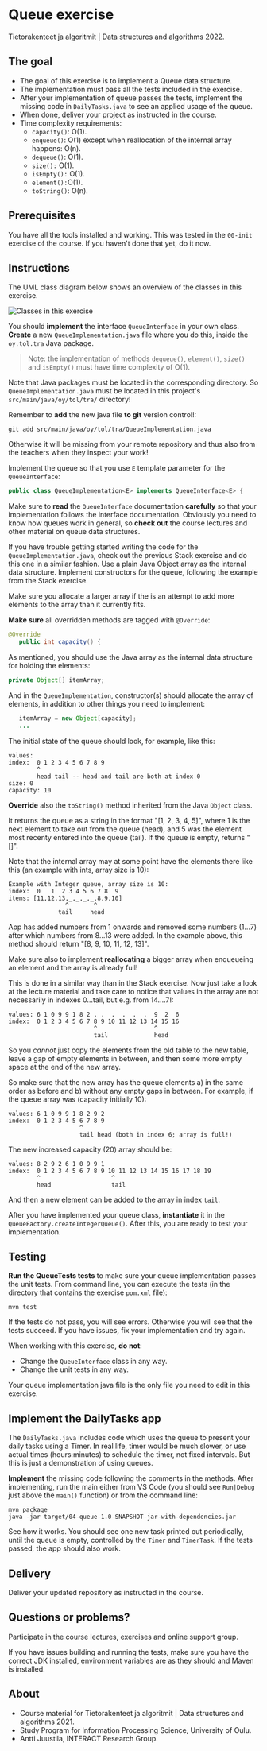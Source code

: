 # Queue exercise

Tietorakenteet ja algoritmit | Data structures and algorithms 2022.

## The goal

* The goal of this exercise is to implement a Queue data structure.
* The implementation must pass all the tests included in the exercise.
* After your implementation of queue passes the tests, implement the missing code in `DailyTasks.java` to see an applied usage of the queue.
* When done, deliver your project as instructed in the course.
* Time complexity requirements:
  * `capacity()`: O(1).
  * `enqueue()`: O(1) except when reallocation of the internal array happens: O(n).
  * `dequeue()`: O(1).
  * `size():` O(1).
  * `isEmpty():` O(1).
  * `element():`O(1).
  * `toString()`: O(n).

## Prerequisites

You have all the tools installed and working. This was tested in the `00-init` exercise of the course. If you haven't done that yet, do it now.

## Instructions

The UML class diagram below shows an overview of the classes in this exercise.

![Classes in this exercise](classes.png)

You should **implement** the interface `QueueInterface` in your own class. **Create** a new `QueueImplementation.java` file where you do this, inside the `oy.tol.tra` Java package. 

> Note: the implementation of methods `dequeue()`, `element()`, `size()` and `isEmpty()` must have time complexity of O(1).

Note that Java packages must be located in the corresponding directory. So `QueueImplementation.java` must be located in this project's `src/main/java/oy/tol/tra/` directory!

Remember to **add** the new java file **to git** version control!:

```console
git add src/main/java/oy/tol/tra/QueueImplementation.java 
```
Otherwise it will be missing from your remote repository and thus also from the teachers when they inspect your work!

Implement the queue so that you use `E` template parameter for the `QueueInterface`:

```Java
public class QueueImplementation<E> implements QueueInterface<E> {
```

Make sure to **read** the `QueueInterface` documentation **carefully** so that your implementation follows the interface documentation. Obviously you need to know how queues work in general, so **check out** the course lectures and other material on queue data structures.

If you have trouble getting started writing the code for the `QueueImplementation.java`, check out the previous Stack exercise and do this one in a similar fashion. Use a plain Java Object array as the internal data structure. Implement constructors for the queue, following the example from the Stack exercise.

Make sure you allocate a larger array if the is an attempt to add more elements to the array than it currently fits. 

**Make sure** all overridden methods are tagged with `@Override`:

```Java
@Override
   public int capacity() {
```
As mentioned, you should use the Java array as the internal data structure for holding the elements:

```Java
private Object[] itemArray;
```

And in the `QueueImplementation`, constructor(s) should allocate the array of elements, in addition to other things you need to implement:

```Java
   itemArray = new Object[capacity];
   ...
```
The initial state of the queue should look, for example, like this:

```console
values: 
index:  0 1 2 3 4 5 6 7 8 9
        ^
        head tail -- head and tail are both at index 0
size: 0
capacity: 10
```

**Override** also the `toString()` method inherited from the Java `Object` class.

It returns the queue as a string in the format "[1, 2, 3, 4, 5]", where 1 is the next element to take out from the queue (head), and 5 was the element most recenty entered into the queue (tail). If the queue is empty, returns "[]". 

Note that the internal array may at some point have the elements there like this (an example with ints, array size is 10):

```text
Example with Integer queue, array size is 10:
index:  0   1  2 3 4 5 6 7 8  9
items: [11,12,13,_,_,_,_,8,9,10]
                ^       ^
              tail     head
```
App has added numbers from 1 onwards and removed some numbers (1...7) after which numbers from 8...13 were added. In the example above, this method should return "[8, 9, 10, 11, 12, 13]".

Make sure also to implement **reallocating** a bigger array when enqueueing an element and the array is already full!

This is done in a similar way than in the Stack exercise. Now just take a look at the lecture material and take care to notice that values in the array are not necessarily in indexes 0...tail, but e.g. from 14....7!:

```console
values: 6 1 0 9 9 1 8 2 . .  .  .  .  .  9  2  6 
index:  0 1 2 3 4 5 6 7 8 9 10 11 12 13 14 15 16
                        ^                ^      
                        tail             head
```

So you *cannot* just copy the elements from the old table to the new table, leave a gap of empty elements in between, and then some more empty space at the end of the new array. 

So make sure that the new array has the queue elements a) in the same order as before and b) without any empty gaps in between. For example, if the queue array was (capacity initially 10):

```console
values: 6 1 0 9 9 1 8 2 9 2
index:  0 1 2 3 4 5 6 7 8 9
                    ^      
                    tail head (both in index 6; array is full!)
```

The new increased capacity (20) array should be:

```console
values: 8 2 9 2 6 1 0 9 9 1 
index:  0 1 2 3 4 5 6 7 8 9 10 11 12 13 14 15 16 17 18 19
        ^                    ^      
        head                 tail 
```
And then a new element can be added to the array in index `tail`.

After you have implemented your queue class, **instantiate** it in the `QueueFactory.createIntegerQueue()`. After this, you are ready to test your implementation.

## Testing 

**Run the QueueTests tests** to make sure your queue implementation passes the unit tests. From command line, you can execute the tests (in the directory that contains the exercise `pom.xml` file):

```
mvn test
```

If the tests do not pass, you will see errors. Otherwise you will see that the tests succeed. If you have issues, fix your implementation and try again.

When working with this exercise, **do not**:

* Change the `QueueInterface` class in any way.
* Change the unit tests in any way.

Your queue implementation java file is the only file you need to edit in this exercise.

## Implement the DailyTasks app

The `DailyTasks.java` includes code which uses the queue to present your daily tasks using a Timer. In real life, timer would be much slower, or use actual times (hours:minutes) to schedule the timer, not fixed intervals. But this is just a demonstration of using queues.

**Implement** the missing code following the comments in the methods. After implementing, run the main either from VS Code (you should see `Run|Debug` just above the `main()` function) or from the command line:

```command
mvn package
java -jar target/04-queue-1.0-SNAPSHOT-jar-with-dependencies.jar
```

See how it works. You should see one new task printed out periodically, until the queue is empty, controlled by the `Timer` and `TimerTask`. If the tests passed, the app should also work.

## Delivery

Deliver your updated repository as instructed in the course.

## Questions or problems?

Participate in the course lectures, exercises and online support group.

If you have issues building and running the tests, make sure you have the correct JDK installed, environment variables are as they should and Maven is installed.

## About

* Course material for Tietorakenteet ja algoritmit | Data structures and algorithms 2021.
* Study Program for Information Processing Science, University of Oulu.
* Antti Juustila, INTERACT Research Group.
